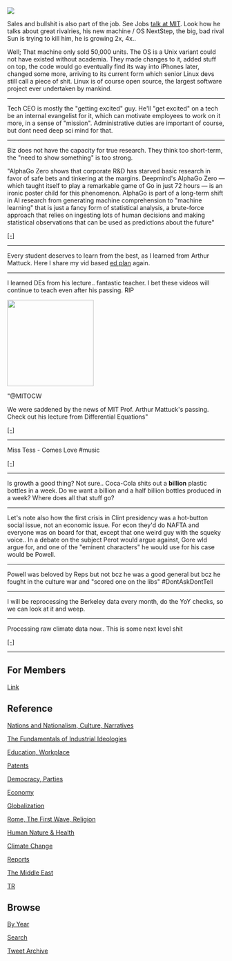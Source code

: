 <img src="https://drive.google.com/uc?export=view&id=1B2wf9R7AMH1d7Vw6e2mucLbIQ5NSjir7"/>

Sales and bullshit is also part of the job. See Jobs [talk at MIT](https://youtu.be/YXUhLbV8Nrg?t=738).
Look how he talks about great rivalries, his new machine / OS NextStep,
the big, bad rival Sun is trying to kill him, he is growing 2x, 4x..

Well; That machine only sold 50,000 units. The OS is a Unix variant
could not have existed without academia. They made changes to it,
added stuff on top, the code would go eventually find its way into
iPhones later, changed some more, arriving to its current form which
senior Linux devs still call a piece of shit. Linux is of course open
source, the largest software project ever undertaken by mankind.

---

Tech CEO is mostly the "getting excited" guy. He'll "get excited" on a
tech be an internal evangelist for it, which can motivate employees to
work on it more, in a sense of "mission". Administrative duties are
important of course, but dont need deep sci mind for that.

---

Biz does not have the capacity for true research. They think too
short-term, the "need to show something" is too strong. 

"AlphaGo Zero shows that corporate R&D has starved basic research in
favor of safe bets and tinkering at the margins. Deepmind's AlphaGo
Zero — which taught itself to play a remarkable game of Go in just 72
hours — is an ironic poster child for this phenomenon. AlphaGo is part
of a long-term shift in AI research from generating machine
comprehension to "machine learning" that is just a fancy form of
statistical analysis, a brute-force approach that relies on ingesting
lots of human decisions and making statistical observations that can
be used as predictions about the future"

[[-]](https://boingboing.net/2017/11/24/brute-force-vs-comprehension.html)

---


Every student deserves to learn from the best, as I learned from Arthur
Mattuck. Here I share my vid based [ed plan]((2018/09/public-education.md))
again.

---

I learned DEs from his lecture.. fantastic teacher. I bet these videos
will continue to teach even after his passing. RIP

<img width="200" src="https://pbs.twimg.com/media/FDSOcwPX0AQThZ8?format=jpg&name=small"/>

"@MITOCW

We were saddened by the news of MIT Prof. Arthur Mattuck's
passing. Check out his lecture from Differential Equations"

[[-]](https://twitter.com/MITOCW/status/1455910093485182979)

---

Miss Tess - Comes Love \#music

[[-]](https://youtu.be/1ODysvDUnoo)

---

Is growth a good thing? Not sure.. Coca-Cola shits out a **billion**
plastic bottles in a week. Do we want a billion and a half billion
bottles produced in a week? Where does all that stuff go? 

---

Let's note also how the first crisis in Clint presidency was a
hot-button social issue, not an economic issue. For econ they'd do
NAFTA and everyone was on board for that, except that one weird guy
with the squeky voice.. In a debate on the subject Perot would argue
against, Gore wld argue for, and one of the "eminent characters" he
would use for his case would be Powell.

---

Powell was beloved by Reps but not bcz he was a good general but bcz
he fought in the culture war and "scored one on the libs" \#DontAskDontTell

---

I will be reprocessing the Berkeley data every month, do the YoY
checks, so we can look at it and weep.

---

Processing raw climate data now.. This is some next level shit

[[-]](2015/08/temp-increase.md#berkeley)

---

## For Members

[Link](https://thirdwave-members.herokuapp.com)

## Reference

[Nations and Nationalism, Culture, Narratives](/2013/02/nations-and-nationalism.md)

[The Fundamentals of Industrial Ideologies](/2011/04/fundamentals-of-industrial-ideologies.md)

[Education, Workplace](2017/09/education-workplace.md)

[Patents](/2018/09/patents.md)

[Democracy, Parties](/2016/11/democracy.md)

[Economy](/2018/05/economy.md)

[Globalization](/2018/09/globalization.md)

[Rome, The First Wave, Religion](/2017/12/rome.md)

[Human Nature & Health](/2020/07/human-nature.md)

[Climate Change](/2018/12/climate.md)

[Reports](/2019/05/reports.md)

[The Middle East](/2019/07/middleeast.md)

[TR](../tr)

## Browse

[By Year](years.md)

[Search](search.html)

[Tweet Archive](/tweets/README.md)


